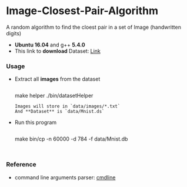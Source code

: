 # Image-Closest-Pair-Algorithm
A random algorithm to find the cloest pair in a set of Image (handwritten digits)

+ **Ubuntu 16.04**  and  g++ **5.4.0**
+ This link to **download** Dataset: [Link](http://yann.lecun.com/exdb/mnist/)

### Usage

+ Extract all **images** from the dataset

    > ```
    make helper
./bin/datasetHelper
    ```
    Images will store in `data/images/*.txt`
    And **Dataset** is `data/Mnist.ds`

+ Run this program

    >```
    make
bin/cp -n 60000 -d 784 -f data/Mnist.db
    ```


### Reference

+ command line arguments parser: [cmdline](https://github.com/tanakh/cmdline)
